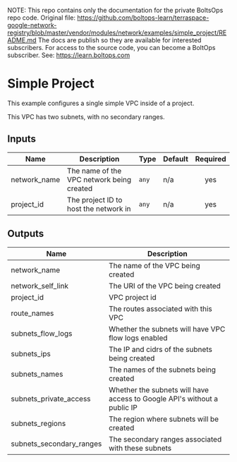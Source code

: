 <!-- note marker start -->
NOTE: This repo contains only the documentation for the private BoltsOps repo code.
Original file: https://github.com/boltops-learn/terraspace-google-network-registry/blob/master/vendor/modules/network/examples/simple_project/README.md
The docs are publish so they are available for interested subscribers.
For access to the source code, you can become a BoltOps subscriber.
See: https://learn.boltops.com

<!-- note marker end -->

# Simple Project

This example configures a single simple VPC inside of a project.

This VPC has two subnets, with no secondary ranges.

<!-- BEGINNING OF PRE-COMMIT-TERRAFORM DOCS HOOK -->
## Inputs

| Name | Description | Type | Default | Required |
|------|-------------|------|---------|:--------:|
| network\_name | The name of the VPC network being created | `any` | n/a | yes |
| project\_id | The project ID to host the network in | `any` | n/a | yes |

## Outputs

| Name | Description |
|------|-------------|
| network\_name | The name of the VPC being created |
| network\_self\_link | The URI of the VPC being created |
| project\_id | VPC project id |
| route\_names | The routes associated with this VPC |
| subnets\_flow\_logs | Whether the subnets will have VPC flow logs enabled |
| subnets\_ips | The IP and cidrs of the subnets being created |
| subnets\_names | The names of the subnets being created |
| subnets\_private\_access | Whether the subnets will have access to Google API's without a public IP |
| subnets\_regions | The region where subnets will be created |
| subnets\_secondary\_ranges | The secondary ranges associated with these subnets |

<!-- END OF PRE-COMMIT-TERRAFORM DOCS HOOK -->
